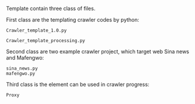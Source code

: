 Template contain three class of files.

First class are the templating crawler codes by python:
    
    Crawler_template_1.0.py
    
    Crawler_template_processing.py

Second class are two example crawler project, which target web  Sina news and Mafengwo:
    
    sina_news.py
    mafengwo.py
    
Third class is the element can be used in crawler progress:
    
    Proxy
